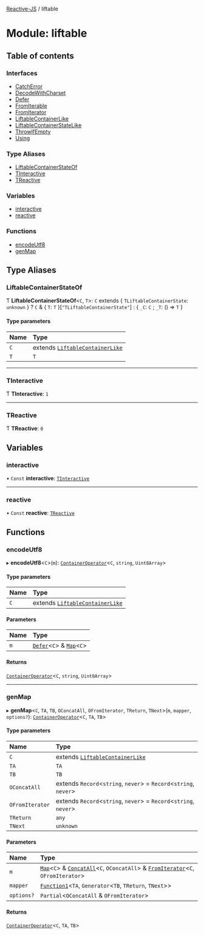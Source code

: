 [Reactive-JS](../README.md) / liftable

# Module: liftable

## Table of contents

### Interfaces

- [CatchError](../interfaces/liftable.CatchError.md)
- [DecodeWithCharset](../interfaces/liftable.DecodeWithCharset.md)
- [Defer](../interfaces/liftable.Defer.md)
- [FromIterable](../interfaces/liftable.FromIterable.md)
- [FromIterator](../interfaces/liftable.FromIterator.md)
- [LiftableContainerLike](../interfaces/liftable.LiftableContainerLike.md)
- [LiftableContainerStateLike](../interfaces/liftable.LiftableContainerStateLike.md)
- [ThrowIfEmpty](../interfaces/liftable.ThrowIfEmpty.md)
- [Using](../interfaces/liftable.Using.md)

### Type Aliases

- [LiftableContainerStateOf](liftable.md#liftablecontainerstateof)
- [TInteractive](liftable.md#tinteractive)
- [TReactive](liftable.md#treactive)

### Variables

- [interactive](liftable.md#interactive)
- [reactive](liftable.md#reactive)

### Functions

- [encodeUtf8](liftable.md#encodeutf8)
- [genMap](liftable.md#genmap)

## Type Aliases

### LiftableContainerStateOf

Ƭ **LiftableContainerStateOf**<`C`, `T`\>: `C` extends { `TLiftableContainerState`: `unknown`  } ? `C` & { `T`: `T`  }[``"TLiftableContainerState"``] : { `_C`: `C` ; `_T`: () => `T`  }

#### Type parameters

| Name | Type |
| :------ | :------ |
| `C` | extends [`LiftableContainerLike`](../interfaces/liftable.LiftableContainerLike.md) |
| `T` | `T` |

___

### TInteractive

Ƭ **TInteractive**: ``1``

___

### TReactive

Ƭ **TReactive**: ``0``

## Variables

### interactive

• `Const` **interactive**: [`TInteractive`](liftable.md#tinteractive)

___

### reactive

• `Const` **reactive**: [`TReactive`](liftable.md#treactive)

## Functions

### encodeUtf8

▸ **encodeUtf8**<`C`\>(`m`): [`ContainerOperator`](container.md#containeroperator)<`C`, `string`, `Uint8Array`\>

#### Type parameters

| Name | Type |
| :------ | :------ |
| `C` | extends [`LiftableContainerLike`](../interfaces/liftable.LiftableContainerLike.md) |

#### Parameters

| Name | Type |
| :------ | :------ |
| `m` | [`Defer`](../interfaces/liftable.Defer.md)<`C`\> & [`Map`](../interfaces/container.Map.md)<`C`\> |

#### Returns

[`ContainerOperator`](container.md#containeroperator)<`C`, `string`, `Uint8Array`\>

___

### genMap

▸ **genMap**<`C`, `TA`, `TB`, `OConcatAll`, `OFromIterator`, `TReturn`, `TNext`\>(`m`, `mapper`, `options?`): [`ContainerOperator`](container.md#containeroperator)<`C`, `TA`, `TB`\>

#### Type parameters

| Name | Type |
| :------ | :------ |
| `C` | extends [`LiftableContainerLike`](../interfaces/liftable.LiftableContainerLike.md) |
| `TA` | `TA` |
| `TB` | `TB` |
| `OConcatAll` | extends `Record`<`string`, `never`\> = `Record`<`string`, `never`\> |
| `OFromIterator` | extends `Record`<`string`, `never`\> = `Record`<`string`, `never`\> |
| `TReturn` | `any` |
| `TNext` | `unknown` |

#### Parameters

| Name | Type |
| :------ | :------ |
| `m` | [`Map`](../interfaces/container.Map.md)<`C`\> & [`ConcatAll`](../interfaces/container.ConcatAll.md)<`C`, `OConcatAll`\> & [`FromIterator`](../interfaces/liftable.FromIterator.md)<`C`, `OFromIterator`\> |
| `mapper` | [`Function1`](functions.md#function1)<`TA`, `Generator`<`TB`, `TReturn`, `TNext`\>\> |
| `options?` | `Partial`<`OConcatAll` & `OFromIterator`\> |

#### Returns

[`ContainerOperator`](container.md#containeroperator)<`C`, `TA`, `TB`\>
